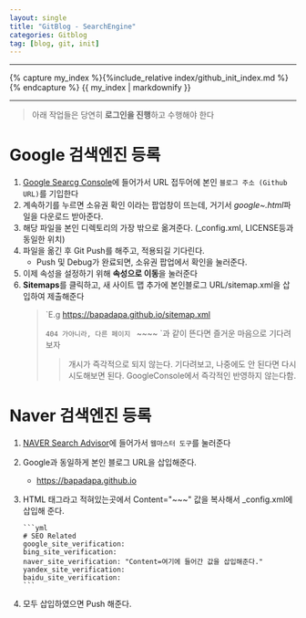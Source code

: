 ```yaml
---
layout: single
title: "GitBlog - SearchEngine"
categories: Gitblog
tag: [blog, git, init]
---
```


---

{% capture my_index %}{%include_relative index/github_init_index.md %}{% endcapture %}
{{ my_index | markdownify }}

---

> 아래 작업들은 당연히 **로그인을 진행**하고 수행해야 한다

# Google 검색엔진 등록

1.  [Google Searcg Console](https://search.google.com/search-console/welcome?hl=ko&utm_source=wmx&utm_medium=deprecation-pane&utm_content=home)에 들어가서 URL 접두어에 본인 `블로그 주소 (Github URL)`를 기입한다
1.  계속하기를 누르면 소유권 확인 이라는 팝업창이 뜨는데, 거기서 *google~.html*파일을 다운로드 받아준다.
1.  해당 파일을 본인 디렉토리의 가장 밖으로 옮겨준다. (\_config.xml, LICENSE등과 동일한 위치)
1.  파일을 옮긴 후 Git Push를 해주고, 적용되길 기다린다.
    - Push 및 Debug가 완료되면, 소유권 팝업에서 확인을 눌러준다.
1.  이제 속성을 설정하기 위해 **속성으로 이동**을 눌러준다
1.  **Sitemaps**를 클릭하고, 새 사이트 맵 추가에 본인블로그 URL/sitemap.xml을 삽입하여 제출해준다
    > `E.g https://bapadapa.github.io/sitemap.xml
    >
    > `404 가아니라, 다른 페이지 `<url> ~~~~ </url>`과 같이 뜬다면 즐거운 마음으로 기다려보자
    >
    > > 개시가 즉각적으로 되지 않는다. 기다려보고, 나중에도 안 된다면 다시 시도해보면 된다. GoogleConsole에서 즉각적인 반영하지 않는다함.

# Naver 검색엔진 등록

1.  [NAVER Search Advisor](https://searchadvisor.naver.com/)에 들어가서 `웹마스터 도구`를 눌러준다
1.  Google과 동일하게 본인 블로그 URL을 삽입해준다.
    - https://bapadapa.github.io
1.  HTML 태그라고 적혀있는곳에서 Content="~~~" 값을 복사해서 \_config.xml에 삽입해 준다.

        ```yml
        # SEO Related
        google_site_verification:
        bing_site_verification:
        naver_site_verification: "Content=여기에 들어간 값을 삽입해준다."
        yandex_site_verification:
        baidu_site_verification:
        ```

1.  모두 삽입하였으면 Push 해준다.
